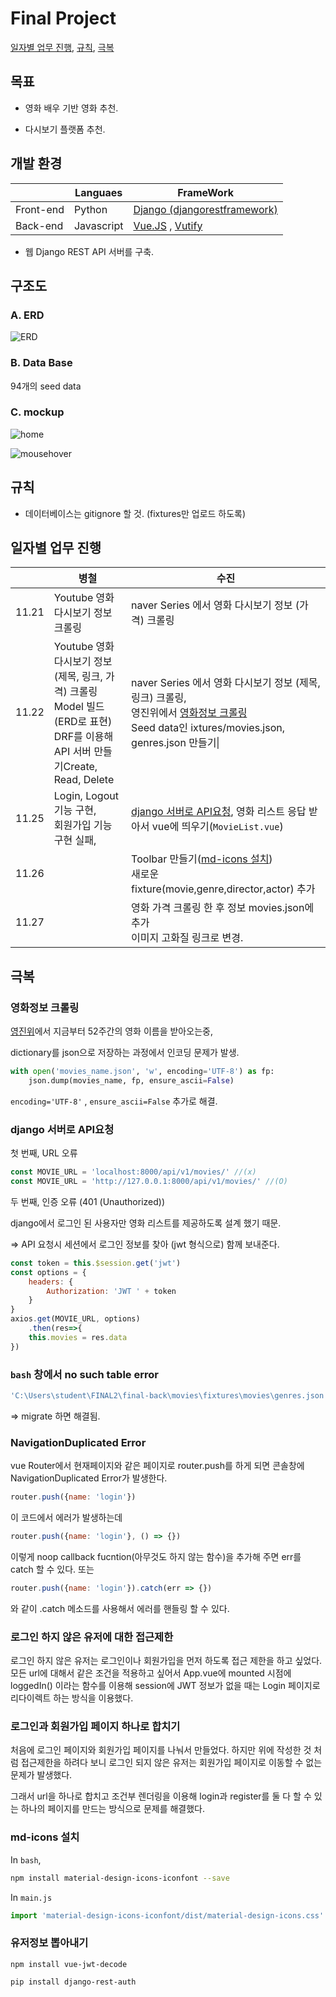 # Final Project 

[일자별 업무 진행](#일자별-업무-진행), [규칙](#규칙), [극복](#극복)

## 목표 

- 영화 배우 기반 영화 추천.

- 다시보기 플랫폼 추천.



## 개발 환경

|           | Languaes   | FrameWork                                                    |
| --------- | ---------- | ------------------------------------------------------------ |
| Front-end | Python     | [Django (djangorestframework)](https://www.django-rest-framework.org/) |
| Back-end  | Javascript | [Vue.JS](https://kr.vuejs.org/v2/guide/index.html) , [Vutify](https://vuetifyjs.com/ko/) |

- 웹 Django REST API 서버를 구축. 



## 구조도

### A. ERD

![ERD](ERD.png)



### B. Data Base

94개의 seed data



### C. mockup

![home](home.png)


![mousehover](mousehover.png)

## 규칙

- 데이터베이스는 gitignore 할 것. (fixtures만 업로드 하도록)

  

## 일자별 업무 진행

|       | 병철                              | 수진                                               |
| ----- | --------------------------------- | -------------------------------------------------- |
| 11.21 | Youtube 영화 다시보기 정보 크롤링 | naver Series 에서 영화 다시보기 정보 (가격) 크롤링 |
| 11.22 | Youtube 영화 다시보기 정보(제목, 링크, 가격) 크롤링<br />Model 빌드(ERD로 표현) <br />DRF를 이용해 API 서버 만들기Create, Read, Delete<br /> | naver Series 에서 영화 다시보기 정보 (제목, 링크) 크롤링, <br />영진위에서 [영화정보 크롤링](#영화정보-크롤링)<br />Seed data인 ixtures/movies.json, genres.json 만들기\|
|11.25 | Login, Logout 기능 구현,<br />회원가입 기능 구현 실패,       | [django 서버로 API요청](#django-서버로-API요청), 영화 리스트 응답 받아서 vue에 띄우기(`MovieList.vue`) |
| 11.26 |                                                              | Toolbar 만들기([md-icons 설치](#md-icons-설치))<br />새로운 fixture(movie,genre,director,actor) 추가 |
| 11.27 | | 영화 가격 크롤링 한 후 정보 movies.json에 추가<br />이미지 고화질 링크로 변경. |



## 극복



### 영화정보 크롤링

[영진위](http://www.kobis.or.kr/kobisopenapi/homepg/main/main.do)에서 지금부터 52주간의 영화 이름을 받아오는중, 

dictionary를 json으로 저장하는 과정에서 인코딩 문제가 발생.

```python
with open('movies_name.json', 'w', encoding='UTF-8') as fp:
    json.dump(movies_name, fp, ensure_ascii=False)
```

`encoding='UTF-8'` , `ensure_ascii=False`  추가로 해결. 



### django 서버로 API요청

첫 번째, URL 오류

```javascript
const MOVIE_URL = 'localhost:8000/api/v1/movies/' //(x)
const MOVIE_URL = 'http://127.0.0.1:8000/api/v1/movies/' //(O)
```



두  번째, 인증 오류 (401 (Unauthorized))

django에서 로그인 된 사용자만 영화 리스트를 제공하도록 설계 했기 때문.

=> API 요청시 세션에서 로그인 정보를 찾아 (jwt 형식으로) 함께 보내준다. 

```javascript
const token = this.$session.get('jwt')
const options = {
    headers: {
        Authorization: 'JWT ' + token
    }
}    
axios.get(MOVIE_URL, options)
    .then(res=>{
    this.movies = res.data 
})
```



### `bash` 창에서 no such table error 

```bash
'C:\Users\student\FINAL2\final-back\movies\fixtures\movies\genres.json': Could not load movies.Genre(pk=1): no such table: movies_genre
```

=> migrate 하면 해결됨.


### NavigationDuplicated Error

vue Router에서 현재페이지와 같은 페이지로 router.push를 하게 되면 콘솔창에 NavigationDuplicated Error가 발생한다. 

```javascript
router.push({name: 'login'})
```

이 코드에서 에러가 발생하는데

```javascript
router.push({name: 'login'}, () => {})
```

이렇게 noop callback fucntion(아무것도 하지 않는 함수)을 추가해 주면 err를 catch 할 수 있다. 또는

```javascript
router.push({name: 'login'}).catch(err => {})
```

와 같이 .catch 메소드를 사용해서 에러를 핸들링 할 수 있다.



### 로그인 하지 않은 유저에 대한 접근제한

로그인 하지 않은 유저는 로그인이나 회원가입을 먼저 하도록 접근 제한을 하고 싶었다. 모든 url에 대해서 같은 조건을 적용하고 싶어서 App.vue에 mounted 시점에 loggedIn() 이라는 함수를 이용해 session에 JWT 정보가 없을 때는 Login 페이지로 리다이렉트 하는 방식을 이용했다.



### 로그인과 회원가입 페이지 하나로 합치기

처음에 로그인 페이지와 회원가입 페이지를 나눠서 만들었다. 하지만 위에 작성한 것 처럼 접근제한을 하려다 보니 로그인 되지 않은 유저는 회원가입 페이지로 이동할 수 없는 문제가 발생했다.

그래서 url을 하나로 합치고 조건부 렌더링을 이용해 login과 register를 둘 다 할 수 있는 하나의 페이지를 만드는 방식으로 문제를 해결했다. 



### md-icons 설치

In `bash`,

```bash
npm install material-design-icons-iconfont --save
```

In `main.js`

```javascript
import 'material-design-icons-iconfont/dist/material-design-icons.css'
```




### 유저정보 뽑아내기

```
npm install vue-jwt-decode
```



```
pip install django-rest-auth
```

